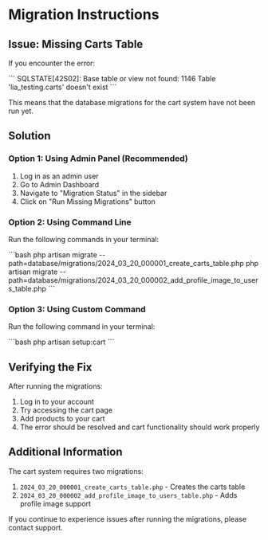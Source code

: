# Migration Instructions

## Issue: Missing Carts Table

If you encounter the error:

\`\`\`
SQLSTATE[42S02]: Base table or view not found: 1146 Table 'lia_testing.carts' doesn't exist
\`\`\`

This means that the database migrations for the cart system have not been run yet.

## Solution

### Option 1: Using Admin Panel (Recommended)

1. Log in as an admin user
2. Go to Admin Dashboard
3. Navigate to "Migration Status" in the sidebar
4. Click on "Run Missing Migrations" button

### Option 2: Using Command Line

Run the following commands in your terminal:

\`\`\`bash
php artisan migrate --path=database/migrations/2024_03_20_000001_create_carts_table.php
php artisan migrate --path=database/migrations/2024_03_20_000002_add_profile_image_to_users_table.php
\`\`\`

### Option 3: Using Custom Command

Run the following command in your terminal:

\`\`\`bash
php artisan setup:cart
\`\`\`

## Verifying the Fix

After running the migrations:

1. Log in to your account
2. Try accessing the cart page
3. Add products to your cart
4. The error should be resolved and cart functionality should work properly

## Additional Information

The cart system requires two migrations:

1. `2024_03_20_000001_create_carts_table.php` - Creates the carts table
2. `2024_03_20_000002_add_profile_image_to_users_table.php` - Adds profile image support

If you continue to experience issues after running the migrations, please contact support.
